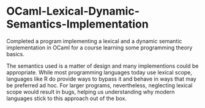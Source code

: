 # OCaml-Lexical-Dynamic-Semantics-Implementation
Completed a program implementing a lexical and a dynamic semantic implementation in OCaml for a course learning some programming theory basics.

The semantics used is a matter of design and many implementions could be appropriate. While most programming languages today use lexical scope, languages like R do provide ways to bypass it and behave in ways that may be preferred ad hoc. For larger programs, nevertheless, neglecting lexical scope would result in bugs, helping us understanding why modern languages stick to this approach out of the box. 
